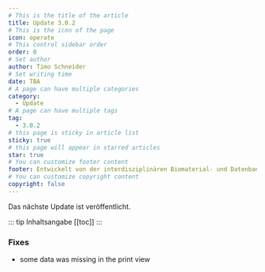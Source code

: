 ```yaml
---
# This is the title of the article
title: Update 3.0.2
# This is the icon of the page
icon: operate
# This control sidebar order
order: 0
# Set author
author: Timo Schneider
# Set writing time
date: TBA
# A page can have multiple categories
category:
  - Update
# A page can have multiple tags
tag:
  - 3.0.2
# this page is sticky in article list
sticky: true
# this page will appear in starred articles
star: true
# You can customize footer content
footer: Entwickelt von der interdisziplinären Biomaterial- und Datenbank Frankfurt (iBDF)
# You can customize copyright content
copyright: false
---
```


Das nächste Update ist veröffentlicht.

<!-- more -->
::: tip Inhaltsangabe
[[toc]]
:::

### Fixes
- some data was missing in the print view